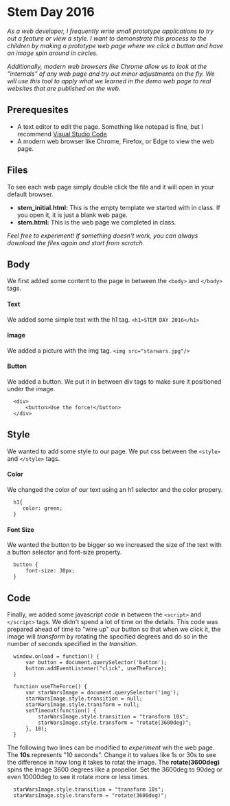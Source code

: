 # Stem Day 2016
*As a web developer, I frequently write small prototype applications to try out a feature or view a style.  I want to demonstrate this process to the children by making a prototype web page where we click a button and have an image spin around in circles.* 

*Additionally, modern web browsers like Chrome allow us to look at the "internals" of any web page and try out minor adjustments on the fly.  We will use this tool to apply what we learned in the demo web page to real websites that are published on the web.*  

## Prerequesites
+ A text editor to edit the page.  Something like notepad is fine, but I recommend [Visual Studio Code](https://code.visualstudio.com/)
+ A modern web browser like Chrome, Firefox, or Edge to view the web page.

## Files
To see each web page simply double click the file and it will open in your default browser.
+ **stem_initial.html:** This is the empty template we started with in class. If you open it, it is just a blank web page.
+ **stem.html:** This is the web page we completed in class. 

*Feel free to experiment! If something doesn't work, you can always download the files again and start from scratch.*


## Body
We first added some content to the page in between the `<body>` and `</body>` tags.
#### Text 
We added some simple text with the h1 tag. `<h1>STEM DAY 2016</h1>`
#### Image
We added a picture with the img tag. `<img src="starwars.jpg"/>`
#### Button
We added a button. We put it in between div tags to make sure it positioned under the image.
```
  <div>
      <button>Use the force!</button> 
  </div> 
```


## Style
We wanted to add some style to our page.  We put css between the `<style>` and `</style>` tags.
#### Color
We changed the color of our text using an h1 selector and the color propery.
```
  h1{
     color: green; 
  } 
```
#### Font Size
We wanted the button to be bigger so we increased the size of the text with a button selector and font-size property.
```
  button {
      font-size: 30px;
  } 
```

## Code
Finally, we added some javascript *code* in between the `<script>` and `</script>` tags. We didn't spend a lot of time on the details. This code was prepared ahead of time to "wire up" our button so that when we click it, the image will *transform* by rotating the specified degrees and do so in the number of seconds specified in the *transition*.
```
  window.onload = function() {
      var button = document.querySelector('button');
      button.addEventListener("click", useTheForce);
  }
  
  function useTheForce() {
      var starWarsImage = document.querySelector('img');
      starWarsImage.style.transition = null;
      starWarsImage.style.transform = null;
      setTimeout(function() {
          starWarsImage.style.transition = "transform 10s";
          starWarsImage.style.transform = "rotate(3600deg)";     
      }, 10);
  }
```
The following two lines can be modified to *experiment* wih the web page. The **10s** represents "10 seconds". Change it to values like 1s or 30s to see the difference in how long it takes to rotat the image. The **rotate(3600deg)** spins the image 3600 degrees like a propellor.  Set the 3600deg to 90deg or even 10000deg to see it rotate more or less times.
```
  starWarsImage.style.transition = "transform 10s";
  starWarsImage.style.transform = "rotate(3600deg)"; 
```

